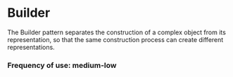 # Builder

The Builder pattern separates the construction of a complex object from its representation,
 so that the same construction process can create different representations.

### Frequency of use: medium-low
